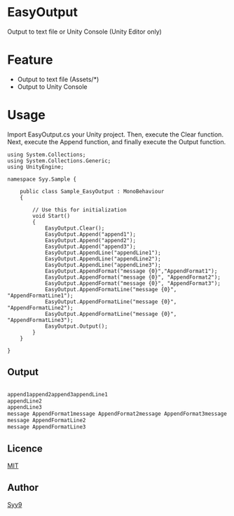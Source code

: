 # EasyOutput
Output to text file or Unity Console (Unity Editor only)

# Feature
* Output to text file (Assets/*)
* Output to Unity Console

# Usage
Import EasyOutput.cs your Unity project.
Then, execute the Clear function. Next, execute the Append function, and finally execute the Output function.

```C#:Sample_EasyOutput
using System.Collections;
using System.Collections.Generic;
using UnityEngine;

namespace Syy.Sample {

    public class Sample_EasyOutput : MonoBehaviour
    {

        // Use this for initialization
        void Start()
        {
            EasyOutput.Clear();
            EasyOutput.Append("append1");
            EasyOutput.Append("append2");
            EasyOutput.Append("append3");
            EasyOutput.AppendLine("appendLine1");
            EasyOutput.AppendLine("appendLine2");
            EasyOutput.AppendLine("appendLine3");
            EasyOutput.AppendFormat("message {0}","AppendFormat1");
            EasyOutput.AppendFormat("message {0}", "AppendFormat2");
            EasyOutput.AppendFormat("message {0}", "AppendFormat3");
            EasyOutput.AppendFormatLine("message {0}", "AppendFormatLine1");
            EasyOutput.AppendFormatLine("message {0}", "AppendFormatLine2");
            EasyOutput.AppendFormatLine("message {0}", "AppendFormatLine3");
            EasyOutput.Output();
        }
    }

}

```

## Output
```Output.txt

append1append2append3appendLine1
appendLine2
appendLine3
message AppendFormat1message AppendFormat2message AppendFormat3message AppendFormatLine1
message AppendFormatLine2
message AppendFormatLine3

```

## Licence

[MIT](https://github.com/tcnksm/tool/blob/master/LICENCE)

## Author

[Syy9](https://github.com/Syy9)
